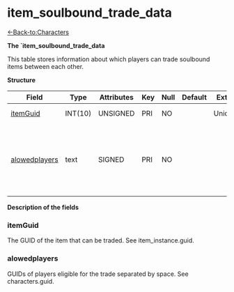 # item\_soulbound\_trade\_data

[<-Back-to:Characters](database-characters.md)

**The \`item\_soulbound\_trade\_data**

This table stores information about which players can trade soulbound items between each other.

**Structure**

| Field              | Type    | Attributes | Key | Null | Default | Extra  | Comment                                                                 |
|--------------------|---------|------------|-----|------|---------|--------|-------------------------------------------------------------------------|
| [itemGuid][1]      | INT(10) | UNSIGNED   | PRI | NO   |         | Unique | Item GUID                                                               |
| [alowedplayers][2] | text    | SIGNED     | PRI | NO   |         |        | Space separated GUID list of players who can receive this item in trade |

[1]: #itemguid
[2]: #alowedplayers

**Description of the fields**

### itemGuid

The GUID of the item that can be traded. See item\_instance.guid.

### alowedplayers

GUIDs of players eligible for the trade separated by space. See characters.guid.

